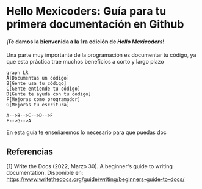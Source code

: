 # Hello Mexicoders: Guía para tu primera documentación en Github

#### ¡Te damos la bienvenida a la 1ra edición de *Hello Mexicoders*!

Una parte muy importante de la programación es documentar tú código, ya que esta práctica trae muchos beneficios a corto y largo plazo

```mermaid
graph LR
A[Documentas un código]
B[Gente usa tu código]
C[Gente entiende tu código]
D[Gente te ayuda con tu código]
F[Mejoras como programador]
G[Mejoras tu escritura]

A-->B-->C-->D-->F
F-->G-->A
```

En esta guía te enseñaremos lo necesario para que puedas doc



## Referencias
[1] Write the Docs (2022, Marzo 30). A beginner's guide to writing documentation. Disponible en: https://www.writethedocs.org/guide/writing/beginners-guide-to-docs/

